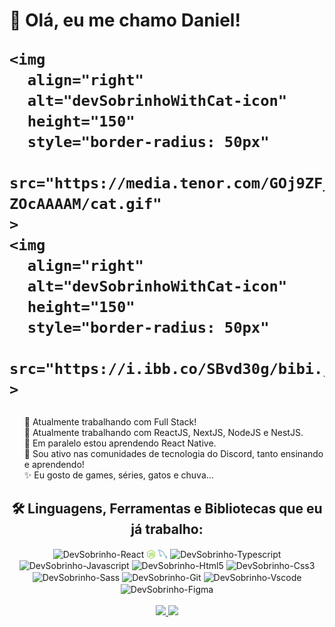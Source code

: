 <div style="display: inline_block">
  <h1>
    👋 Olá, eu me chamo Daniel!

    <img
      align="right"
      alt="devSobrinhoWithCat-icon"
      height="150"
      style="border-radius: 50px"
      src="https://media.tenor.com/GOj9ZF_-ZOcAAAAM/cat.gif"
    >
    <img
      align="right"
      alt="devSobrinhoWithCat-icon"
      height="150"
      style="border-radius: 50px"
      src="https://i.ibb.co/SBvd30g/bibi.jpg"
    >

  </h1>

  <ul style="list-style-type: none; margin: 0">
    <li>💼 Atualmente trabalhando com Full Stack!</li>
    <li>🚀 Atualmente trabalhando com ReactJS, NextJS, NodeJS e NestJS.</li>
    <li>🌱 Em paralelo estou aprendendo React Native.</li>
    <li>
      💬 Sou ativo nas comunidades de tecnologia do Discord, tanto ensinando e
      aprendendo!
    </li>
    <li>✨ Eu gosto de games, séries, gatos e chuva...</li>
  </ul>

  <div align="center">
    <h2>🛠️ Linguagens, Ferramentas e Bibliotecas que eu já trabalho:</h2>
    <!-- react -->
    <img
      align="center"
      src="https://cdn.jsdelivr.net/gh/devicons/devicon/icons/react/react-original.svg"
      width="3%"
      height="auto"
      alt="DevSobrinho-React"
    >
    <!-- node -->
    <img
      align="center"
      src="https://raw.githubusercontent.com/devicons/devicon/master/icons/nodejs/nodejs-plain.svg"
      width="3%"
      height="auto"
      alt="DevSobrinho-Node"
    >
    <!-- mysql -->
    <img
      align="center"
      src="https://raw.githubusercontent.com/devicons/devicon/master/icons/mysql/mysql-plain.svg"
      width="3%"
      height="auto"
      alt="DevSobrinho-Mysql"
    >
    <!-- typescript -->
    <img
      align="center"
      src="https://cdn.jsdelivr.net/gh/devicons/devicon/icons/typescript/typescript-original.svg"
      width="3%"
      height="auto"
      alt="DevSobrinho-Typescript"
    >
    <!-- javascript -->
    <img
      align="center"
      src="https://cdn.jsdelivr.net/gh/devicons/devicon/icons/javascript/javascript-original.svg"
      width="3%"
      height="auto"
      alt="DevSobrinho-Javascript"
    >
    <!-- html 5 -->
    <img
      align="center"
      src="https://cdn.jsdelivr.net/gh/devicons/devicon/icons/html5/html5-original.svg"
      width="3%"
      height="auto"
      alt="DevSobrinho-Html5"
    >
    <!-- css 3 -->
    <img
      align="center"
      align="center"
      src="https://cdn.jsdelivr.net/gh/devicons/devicon/icons/css3/css3-original.svg"
      width="3%"
      height="auto"
      alt="DevSobrinho-Css3"
    >
    <!-- sass -->
    <img
      align="center"
      src="https://cdn.jsdelivr.net/gh/devicons/devicon/icons/sass/sass-original.svg"
      width="3%"
      height="auto"
      alt="DevSobrinho-Sass"
    >
    <!-- git -->
    <img
      align="center"
      src="https://cdn.jsdelivr.net/gh/devicons/devicon/icons/git/git-original.svg"
      width="3%"
      height="auto"
      alt="DevSobrinho-Git"
    >
    <!-- vscode -->
    <img
      align="center"
      src="https://cdn.jsdelivr.net/gh/devicons/devicon/icons/vscode/vscode-original.svg"
      width="3%"
      height="auto"
      alt="DevSobrinho-Vscode"
    >
    <!-- figma -->
    <img
      align="center"
      src="https://cdn.jsdelivr.net/gh/devicons/devicon/icons/figma/figma-original.svg"
      width="3%"
      height="auto"
      alt="DevSobrinho-Figma"
    >
  </div>
</div>

<br />

<div align="center">
  <a href="https://github.com/devSobrinho">
    <img
      height="188em"
      src="https://github-readme-stats.vercel.app/api?username=devSobrinho&show_icons=true&theme=monokai&include_all_commits=true&count_private=true"
    >
    <img
      height="188em"
      src="https://github-readme-stats.vercel.app/api/top-langs/?username=devsobrinho&layout=compact&langs_count=7&theme=monokai"
    >
  </a>
</div>
